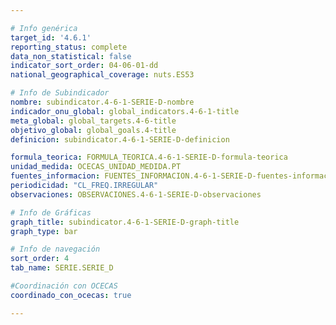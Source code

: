 ```yaml
---

# Info genérica
target_id: '4.6.1'
reporting_status: complete
data_non_statistical: false
indicator_sort_order: 04-06-01-dd
national_geographical_coverage: nuts.ES53

# Info de Subindicador
nombre: subindicator.4-6-1-SERIE-D-nombre
indicador_onu_global: global_indicators.4-6-1-title
meta_global: global_targets.4-6-title
objetivo_global: global_goals.4-title
definicion: subindicator.4-6-1-SERIE-D-definicion

formula_teorica: FORMULA_TEORICA.4-6-1-SERIE-D-formula-teorica
unidad_medida: OCECAS_UNIDAD_MEDIDA.PT
fuentes_informacion: FUENTES_INFORMACION.4-6-1-SERIE-D-fuentes-informacion
periodicidad: "CL_FREQ.IRREGULAR"
observaciones: OBSERVACIONES.4-6-1-SERIE-D-observaciones

# Info de Gráficas
graph_title: subindicator.4-6-1-SERIE-D-graph-title
graph_type: bar

# Info de navegación
sort_order: 4
tab_name: SERIE.SERIE_D

#Coordinación con OCECAS
coordinado_con_ocecas: true

---
```

